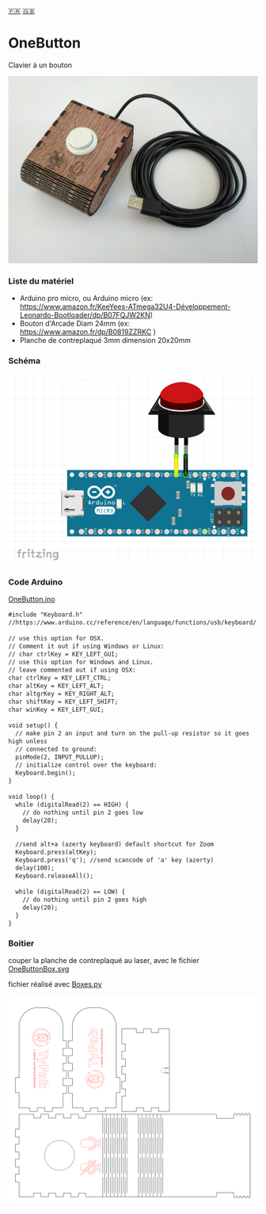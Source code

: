 [:fr:](LISEZMOI.md) [:uk:](README.md)

# OneButton
Clavier à un bouton

![](img/OneButton.jpg)

### Liste du matériel
- Arduino pro micro, ou Arduino micro (ex: https://www.amazon.fr/KeeYees-ATmega32U4-Développement-Leonardo-Bootloader/dp/B07FQJW2KN)
- Bouton d'Arcade Diam 24mm (ex: https://www.amazon.fr/dp/B0819ZZRKC )
- Planche de contreplaqué 3mm dimension 20x20mm

### Schéma

![](img/fritzing.PNG)


### Code Arduino

[OneButton.ino](OneButton.ino?raw=true)

    #include "Keyboard.h"
    //https://www.arduino.cc/reference/en/language/functions/usb/keyboard/
    
    // use this option for OSX.
    // Comment it out if using Windows or Linux:
    // char ctrlKey = KEY_LEFT_GUI;
    // use this option for Windows and Linux.
    // leave commented out if using OSX:
    char ctrlKey = KEY_LEFT_CTRL;
    char altKey = KEY_LEFT_ALT;
    char altgrKey = KEY_RIGHT_ALT;
    char shiftKey = KEY_LEFT_SHIFT;
    char winKey = KEY_LEFT_GUI;
    
    void setup() {
      // make pin 2 an input and turn on the pull-up resistor so it goes high unless
      // connected to ground:
      pinMode(2, INPUT_PULLUP);
      // initialize control over the keyboard:
      Keyboard.begin();
    }
    
    void loop() {
      while (digitalRead(2) == HIGH) {
        // do nothing until pin 2 goes low
        delay(20);
      }
      
      //send alt+a (azerty keyboard) default shortcut for Zoom
      Keyboard.press(altKey);
      Keyboard.press('q'); //send scancode of 'a' key (azerty)
      delay(100);
      Keyboard.releaseAll();
    
      while (digitalRead(2) == LOW) {
        // do nothing until pin 2 goes high
        delay(20);
      }
    }
    
### Boitier

couper la planche de contreplaqué au laser, avec le fichier [OneButtonBox.svg](img/OneButtonBox.svg?raw=true)

fichier réalisé avec [Boxes.py](https://www.festi.info/boxes.py/)

![](img/OneButtonBox.svg)

